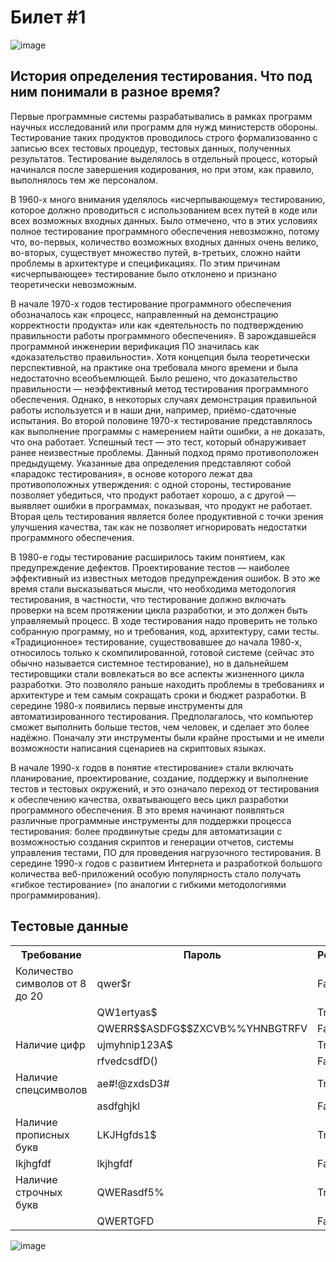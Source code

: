 <h1>Билет #1</h1>

![image](https://user-images.githubusercontent.com/90152615/175813032-64cb7829-8a4f-44e6-8f8b-a681040ec903.png)



<h2>История определения тестирования. Что под ним понимали в разное время?</h2>
Первые программные системы разрабатывались в рамках программ научных исследований или программ для нужд министерств обороны. Тестирование таких продуктов проводилось строго формализованно с записью всех тестовых процедур, тестовых данных, полученных результатов. Тестирование выделялось в отдельный процесс, который начинался после завершения кодирования, но при этом, как правило, выполнялось тем же персоналом.

В 1960-х много внимания уделялось «исчерпывающему» тестированию, которое должно проводиться с использованием всех путей в коде или всех возможных входных данных. Было отмечено, что в этих условиях полное тестирование программного обеспечения невозможно, потому что, во-первых, количество возможных входных данных очень велико, во-вторых, существует множество путей, в-третьих, сложно найти проблемы в архитектуре и спецификациях. По этим причинам «исчерпывающее» тестирование было отклонено и признано теоретически невозможным.

В начале 1970-х годов тестирование программного обеспечения обозначалось как «процесс, направленный на демонстрацию корректности продукта» или как «деятельность по подтверждению правильности работы программного обеспечения». В зарождавшейся программной инженерии верификация ПО значилась как «доказательство правильности». Хотя концепция была теоретически перспективной, на практике она требовала много времени и была недостаточно всеобъемлющей. Было решено, что доказательство правильности — неэффективный метод тестирования программного обеспечения. Однако, в некоторых случаях демонстрация правильной работы используется и в наши дни, например, приёмо-сдаточные испытания. Во второй половине 1970-х тестирование представлялось как выполнение программы с намерением найти ошибки, а не доказать, что она работает. Успешный тест — это тест, который обнаруживает ранее неизвестные проблемы. Данный подход прямо противоположен предыдущему. Указанные два определения представляют собой «парадокс тестирования», в основе которого лежат два противоположных утверждения: с одной стороны, тестирование позволяет убедиться, что продукт работает хорошо, а с другой — выявляет ошибки в программах, показывая, что продукт не работает. Вторая цель тестирования является более продуктивной с точки зрения улучшения качества, так как не позволяет игнорировать недостатки программного обеспечения.

В 1980-е годы тестирование расширилось таким понятием, как предупреждение дефектов. Проектирование тестов — наиболее эффективный из известных методов предупреждения ошибок. В это же время стали высказываться мысли, что необходима методология тестирования, в частности, что тестирование должно включать проверки на всем протяжении цикла разработки, и это должен быть управляемый процесс. В ходе тестирования надо проверить не только собранную программу, но и требования, код, архитектуру, сами тесты. «Традиционное» тестирование, существовавшее до начала 1980-х, относилось только к скомпилированной, готовой системе (сейчас это обычно называется системное тестирование), но в дальнейшем тестировщики стали вовлекаться во все аспекты жизненного цикла разработки. Это позволяло раньше находить проблемы в требованиях и архитектуре и тем самым сокращать сроки и бюджет разработки. В середине 1980-х появились первые инструменты для автоматизированного тестирования. Предполагалось, что компьютер сможет выполнить больше тестов, чем человек, и сделает это более надёжно. Поначалу эти инструменты были крайне простыми и не имели возможности написания сценариев на скриптовых языках.

В начале 1990-х годов в понятие «тестирование» стали включать планирование, проектирование, создание, поддержку и выполнение тестов и тестовых окружений, и это означало переход от тестирования к обеспечению качества, охватывающего весь цикл разработки программного обеспечения. В это время начинают появляться различные программные инструменты для поддержки процесса тестирования: более продвинутые среды для автоматизации с возможностью создания скриптов и генерации отчетов, системы управления тестами, ПО для проведения нагрузочного тестирования. В середине 1990-х годов с развитием Интернета и разработкой большого количества веб-приложений особую популярность стало получать «гибкое тестирование» (по аналогии с гибкими методологиями программирования).

<h2>Тестовые данные</h2>
<table>

<tr>
<th>Требование</th>
<th>Пароль</th>
<th>Результат</th>
</tr>


<tr>
<td>Количество символов от 8 до 20</td>
<td>qwer$r</td>
<td>False</td>
</tr>
 
<tr>
<td></td>
<td>QW1ertyas$</td>
<td>True</td>
</tr>

<tr>
<td></td>
<td>QWERR$$ASDFG$$ZXCVB%%YHNBGTRFV</td>
<td>False</td>
</tr>

<tr>
<td>Наличие цифр</td>
<td>ujmyhnip123A$</td>
<td>True</td>
</tr>

<tr>
<td></td>
<td>rfvedcsdfD()</td>
<td>False</td>
</tr>

<tr>
<td>Наличие спецсимволов</td>
<td>ae#!@zxdsD3#</td>
<td>True</td>
</tr>

<tr>
<td></td>
<td>asdfghjkl</td>
<td>False</td>
</tr>

<tr>
<td>Наличие прописных букв</td>
<td>LKJHgfds1$</td>
<td>True</td>
</tr>

<tr>
<td>lkjhgfdf</td>
<td>lkjhgfdf</td>
<td>False</td>
</tr>

<tr>
<td>Наличие строчных букв</td>
<td>QWERasdf5%</td>
<td>True</td>
</tr>

<tr>
<td></td>
<td>QWERTGFD</td>
<td>False</td>
</tr>

</table>

![image](https://user-images.githubusercontent.com/90152615/176997570-01054fcb-8677-4fb2-b2f6-702e3cadf400.png)


